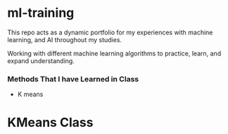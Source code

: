 # ml-training
This repo acts as a dynamic portfolio for my experiences with machine learning, and AI throughout my studies.

Working with different machine learning algorithms to practice, learn, and expand understanding. 

### Methods That I have Learned in Class
- K means

# KMeans Class
